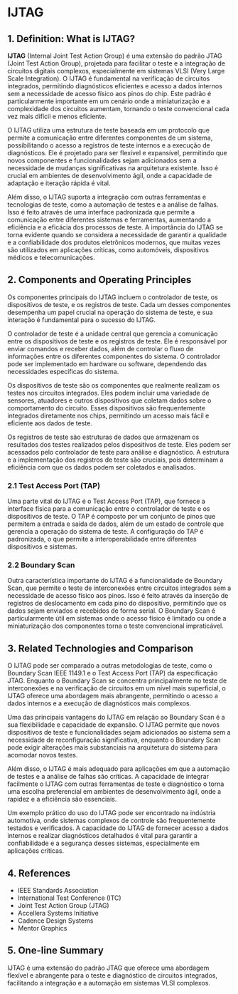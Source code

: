 # IJTAG

## 1. Definition: What is **IJTAG**?
**IJTAG** (Internal Joint Test Action Group) é uma extensão do padrão JTAG (Joint Test Action Group), projetada para facilitar o teste e a integração de circuitos digitais complexos, especialmente em sistemas VLSI (Very Large Scale Integration). O IJTAG é fundamental na verificação de circuitos integrados, permitindo diagnósticos eficientes e acesso a dados internos sem a necessidade de acesso físico aos pinos do chip. Este padrão é particularmente importante em um cenário onde a miniaturização e a complexidade dos circuitos aumentam, tornando o teste convencional cada vez mais difícil e menos eficiente.

O IJTAG utiliza uma estrutura de teste baseada em um protocolo que permite a comunicação entre diferentes componentes de um sistema, possibilitando o acesso a registros de teste internos e a execução de diagnósticos. Ele é projetado para ser flexível e expansível, permitindo que novos componentes e funcionalidades sejam adicionados sem a necessidade de mudanças significativas na arquitetura existente. Isso é crucial em ambientes de desenvolvimento ágil, onde a capacidade de adaptação e iteração rápida é vital.

Além disso, o IJTAG suporta a integração com outras ferramentas e tecnologias de teste, como a automação de testes e a análise de falhas. Isso é feito através de uma interface padronizada que permite a comunicação entre diferentes sistemas e ferramentas, aumentando a eficiência e a eficácia dos processos de teste. A importância do IJTAG se torna evidente quando se considera a necessidade de garantir a qualidade e a confiabilidade dos produtos eletrônicos modernos, que muitas vezes são utilizados em aplicações críticas, como automóveis, dispositivos médicos e telecomunicações.

## 2. Components and Operating Principles
Os componentes principais do IJTAG incluem o controlador de teste, os dispositivos de teste, e os registros de teste. Cada um desses componentes desempenha um papel crucial na operação do sistema de teste, e sua interação é fundamental para o sucesso do IJTAG.

O controlador de teste é a unidade central que gerencia a comunicação entre os dispositivos de teste e os registros de teste. Ele é responsável por enviar comandos e receber dados, além de controlar o fluxo de informações entre os diferentes componentes do sistema. O controlador pode ser implementado em hardware ou software, dependendo das necessidades específicas do sistema.

Os dispositivos de teste são os componentes que realmente realizam os testes nos circuitos integrados. Eles podem incluir uma variedade de sensores, atuadores e outros dispositivos que coletam dados sobre o comportamento do circuito. Esses dispositivos são frequentemente integrados diretamente nos chips, permitindo um acesso mais fácil e eficiente aos dados de teste.

Os registros de teste são estruturas de dados que armazenam os resultados dos testes realizados pelos dispositivos de teste. Eles podem ser acessados pelo controlador de teste para análise e diagnóstico. A estrutura e a implementação dos registros de teste são cruciais, pois determinam a eficiência com que os dados podem ser coletados e analisados.

### 2.1 Test Access Port (TAP)
Uma parte vital do IJTAG é o Test Access Port (TAP), que fornece a interface física para a comunicação entre o controlador de teste e os dispositivos de teste. O TAP é composto por um conjunto de pinos que permitem a entrada e saída de dados, além de um estado de controle que gerencia a operação do sistema de teste. A configuração do TAP é padronizada, o que permite a interoperabilidade entre diferentes dispositivos e sistemas.

### 2.2 Boundary Scan
Outra característica importante do IJTAG é a funcionalidade de Boundary Scan, que permite o teste de interconexões entre circuitos integrados sem a necessidade de acesso físico aos pinos. Isso é feito através da inserção de registros de deslocamento em cada pino do dispositivo, permitindo que os dados sejam enviados e recebidos de forma serial. O Boundary Scan é particularmente útil em sistemas onde o acesso físico é limitado ou onde a miniaturização dos componentes torna o teste convencional impraticável.

## 3. Related Technologies and Comparison
O IJTAG pode ser comparado a outras metodologias de teste, como o Boundary Scan IEEE 1149.1 e o Test Access Port (TAP) da especificação JTAG. Enquanto o Boundary Scan se concentra principalmente no teste de interconexões e na verificação de circuitos em um nível mais superficial, o IJTAG oferece uma abordagem mais abrangente, permitindo o acesso a dados internos e a execução de diagnósticos mais complexos.

Uma das principais vantagens do IJTAG em relação ao Boundary Scan é a sua flexibilidade e capacidade de expansão. O IJTAG permite que novos dispositivos de teste e funcionalidades sejam adicionados ao sistema sem a necessidade de reconfiguração significativa, enquanto o Boundary Scan pode exigir alterações mais substanciais na arquitetura do sistema para acomodar novos testes.

Além disso, o IJTAG é mais adequado para aplicações em que a automação de testes e a análise de falhas são críticas. A capacidade de integrar facilmente o IJTAG com outras ferramentas de teste e diagnóstico o torna uma escolha preferencial em ambientes de desenvolvimento ágil, onde a rapidez e a eficiência são essenciais.

Um exemplo prático do uso do IJTAG pode ser encontrado na indústria automotiva, onde sistemas complexos de controle são frequentemente testados e verificados. A capacidade do IJTAG de fornecer acesso a dados internos e realizar diagnósticos detalhados é vital para garantir a confiabilidade e a segurança desses sistemas, especialmente em aplicações críticas.

## 4. References
- IEEE Standards Association
- International Test Conference (ITC)
- Joint Test Action Group (JTAG)
- Accellera Systems Initiative
- Cadence Design Systems
- Mentor Graphics

## 5. One-line Summary
IJTAG é uma extensão do padrão JTAG que oferece uma abordagem flexível e abrangente para o teste e diagnóstico de circuitos integrados, facilitando a integração e a automação em sistemas VLSI complexos.